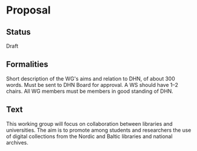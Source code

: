 # Proposal

## Status

Draft

## Formalities

Short description of the WG's aims and relation to DHN, of about 300 words. Must be sent to DHN Board for approval. A WS should have 1–2 chairs. All WG members must be members in good standing of DHN.

## Text

This working group will focus on collaboration between libraries and universities.
The aim is to promote among students and researchers the use of digital collections from the Nordic and Baltic libraries and national archives. 
